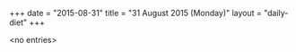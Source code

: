 +++
date = "2015-08-31"
title = "31 August 2015 (Monday)"
layout = "daily-diet"
+++


\<no entries\>
